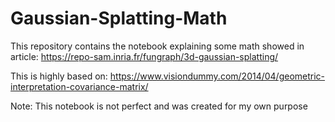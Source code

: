 # Gaussian-Splatting-Math

This repository contains the notebook explaining some math showed in article:
https://repo-sam.inria.fr/fungraph/3d-gaussian-splatting/

This is highly based on:
https://www.visiondummy.com/2014/04/geometric-interpretation-covariance-matrix/

Note:
This notebook is not perfect and was created for my own purpose
